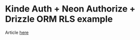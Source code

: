 # Kinde Auth + Neon Authorize + Drizzle ORM RLS example

Article [here](https://blog.yoshify.dev/kinde-auth-neon-authorize-drizzle-orm-in-nextjs-15?showSharer=true)
